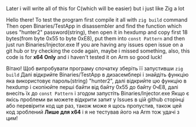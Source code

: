 Later i will write all of this for C(which will be easier) but i just like Zig a lot

Hello there!
To test the program first compile it all with `zig build` command
Then open Binaries/TestApp in disassembler and find the function which uses "hunter2" password(string), then open it in hexdump and copy first 18 bytes(from byte 0x55 to byte 0xE8), put them into `const Pattern` and then just run Binaries/Injector.exe
If you are having any issues open issue on a git hub or try checking the code again, maybe i missed something, also, this code is for **x64 Only** and i haven't tested it on Arm so good luck!

Вітаю!
Щоб випробувати програму спочатку зберіть її запустивши `zig build`
Далі відкрийте Binaries/TestApp в дизасемблері і знайдіть функцію яка використовує пароль(string) "hunter2", далі відкрийте цю функцію в hexdump і скопіюйте перші байти від байту 0x55 до байту 0чE8, далі внесіть їх до `const Pattern` і згодом запустіть Binaries/Injector.exe
Якщо є якісь проблеми ви можете відкрити запит у Issues в цій github сторінці або перевірити код ще раз, також може я щось пропустив, також цей код зроблений **Лише для x64** і я не тестував його на Arm тож удачі з цим!
